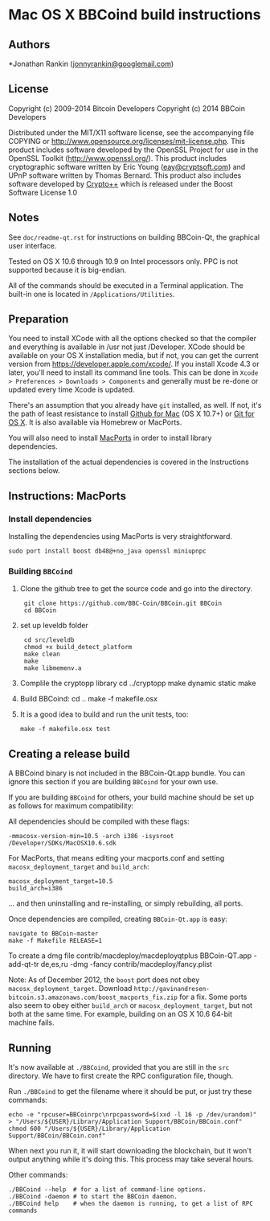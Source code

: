 Mac OS X BBCoind build instructions
====================================

Authors
-------

*Jonathan Rankin (jonnyrankin@googlemail.com)

License
-------

Copyright (c) 2009-2014 Bitcoin Developers
Copyright (c)      2014 BBCoin Developers

Distributed under the MIT/X11 software license, see the accompanying
file COPYING or http://www.opensource.org/licenses/mit-license.php.
This product includes software developed by the OpenSSL Project for use in
the OpenSSL Toolkit (http://www.openssl.org/).
This product includes cryptographic software written by
Eric Young (eay@cryptsoft.com) and UPnP software written by Thomas Bernard.
This product also includes software developed by [Crypto++](http://www.cryptopp.com/) which is released under the Boost Software License 1.0

Notes
-----

See `doc/readme-qt.rst` for instructions on building BBCoin-Qt, the
graphical user interface.

Tested on OS X 10.6 through 10.9 on Intel processors only. PPC is not
supported because it is big-endian.

All of the commands should be executed in a Terminal application. The
built-in one is located in `/Applications/Utilities`.

Preparation
-----------

You need to install XCode with all the options checked so that the compiler
and everything is available in /usr not just /Developer. XCode should be
available on your OS X installation media, but if not, you can get the
current version from https://developer.apple.com/xcode/. If you install
Xcode 4.3 or later, you'll need to install its command line tools. This can
be done in `Xcode > Preferences > Downloads > Components` and generally must
be re-done or updated every time Xcode is updated.

There's an assumption that you already have `git` installed, as well. If
not, it's the path of least resistance to install [Github for Mac](https://mac.github.com/)
(OS X 10.7+) or
[Git for OS X](https://code.google.com/p/git-osx-installer/). It is also
available via Homebrew or MacPorts.

You will also need to install [MacPorts](https://www.macports.org/) in order to install library
dependencies. 


The installation of the actual dependencies is covered in the Instructions
sections below.

Instructions: MacPorts
----------------------

### Install dependencies

Installing the dependencies using MacPorts is very straightforward.

    sudo port install boost db48@+no_java openssl miniupnpc

### Building `BBCoind`

1. Clone the github tree to get the source code and go into the directory.

        git clone https://github.com/BBC-Coin/BBCoin.git BBCoin
        cd BBCoin

2. set up leveldb folder

        cd src/leveldb
        chmod +x build_detect_platform
        make clean
        make
        make libmemenv.a

2. Complile the cryptopp library
        cd ../cryptopp
        make dynamic static
        make

2.  Build BBCoind:
        cd ..
        make -f makefile.osx

3.  It is a good idea to build and run the unit tests, too:

        make -f makefile.osx test


Creating a release build
------------------------

A BBCoind binary is not included in the BBCoin-Qt.app bundle. You can ignore
this section if you are building `BBCoind` for your own use.

If you are building `BBCoind` for others, your build machine should be set up
as follows for maximum compatibility:

All dependencies should be compiled with these flags:

    -mmacosx-version-min=10.5 -arch i386 -isysroot /Developer/SDKs/MacOSX10.6.sdk

For MacPorts, that means editing your macports.conf and setting
`macosx_deployment_target` and `build_arch`:

    macosx_deployment_target=10.5
    build_arch=i386

... and then uninstalling and re-installing, or simply rebuilding, all ports.


Once dependencies are compiled, creating `BBCoin-Qt.app` is easy:

    navigate to BBCoin-master
    make -f Makefile RELEASE=1

To create a dmg file
     contrib/macdeploy/macdeployqtplus BBCoin-QT.app -add-qt-tr de,es,ru -dmg -fancy contrib/macdeploy/fancy.plist



Note: 
As of December 2012, the `boost` port does not obey `macosx_deployment_target`.
Download `http://gavinandresen-bitcoin.s3.amazonaws.com/boost_macports_fix.zip`
for a fix. Some ports also seem to obey either `build_arch` or
`macosx_deployment_target`, but not both at the same time. For example, building
on an OS X 10.6 64-bit machine fails.

Running
-------

It's now available at `./BBCoind`, provided that you are still in the `src`
directory. We have to first create the RPC configuration file, though.

Run `./BBCoind` to get the filename where it should be put, or just try these
commands:

    echo -e "rpcuser=BBCoinrpc\nrpcpassword=$(xxd -l 16 -p /dev/urandom)" > "/Users/${USER}/Library/Application Support/BBCoin/BBCoin.conf"
    chmod 600 "/Users/${USER}/Library/Application Support/BBCoin/BBCoin.conf"

When next you run it, it will start downloading the blockchain, but it won't
output anything while it's doing this. This process may take several hours.

Other commands:

    ./BBCoind --help  # for a list of command-line options.
    ./BBCoind -daemon # to start the BBCoin daemon.
    ./BBCoind help    # when the daemon is running, to get a list of RPC commands
